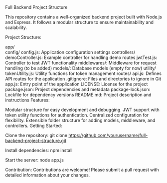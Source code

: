 Full Backend Project Structure

This repository contains a well-organized backend project built with Node.js and Express. It follows a modular structure to ensure maintainability and scalability.

Project Structure:

app/<br>
config/
config.js: Application configuration settings
controllers/
demoController.js: Example controller for handling demo routes
jwtTest.js: Controller to test JWT functionality
middlewares/: Middleware for request handling (to be added)
models/: Database models (empty for now)
utility/
tokenUtility.js: Utility functions for token management
routes/
api.js: Defines API routes for the application
.gitignore: Files and directories to ignore in Git
app.js: Entry point of the application
LICENSE: License for the project
package.json: Project dependencies and metadata
package-lock.json: Lockfile for dependency versions
README.md: Project description and instructions
Features:

Modular structure for easy development and debugging.
JWT support with token utility functions for authentication.
Centralized configuration for flexibility.
Extensible folder structure for adding models, middleware, and controllers.
Getting Started:

Clone the repository:
git clone https://github.com/yourusername/full-backend-project-structure.git

Install dependencies:
npm install

Start the server:
node app.js

Contribution:
Contributions are welcome! Please submit a pull request with detailed information about your changes.
